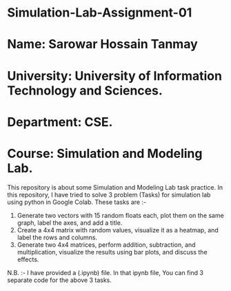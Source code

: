 # Simulation-Lab-Assignment-01
# Name: Sarowar Hossain Tanmay
# University: University of Information Technology and Sciences. 
# Department: CSE. 
# Course: Simulation and Modeling Lab. 


This repository is about some Simulation and Modeling Lab task practice.
In this repository, I have tried to solve 3 problem (Tasks) for simulation lab using python in Google Colab. These tasks are :-

1. Generate two vectors with 15 random floats each, plot them on the same graph, label the axes, and add a title.
2. Create a 4x4 matrix with random values, visualize it as a heatmap, and label the rows and columns.
3. Generate two 4x4 matrices, perform addition, subtraction, and multiplication, visualize the results using bar plots, and discuss the effects.


N.B. :- I have provided a (.ipynb) file. In that ipynb file, You can find 3 separate code for the above 3 tasks. 
